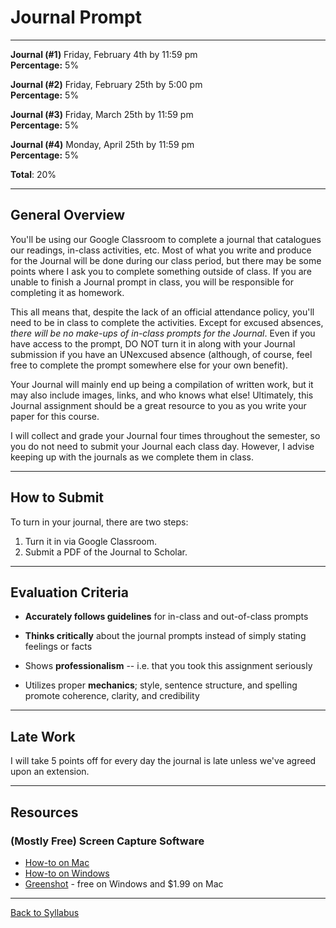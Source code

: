 # Journal Prompt

_____

**Journal (#1)** Friday, February 4th by 11:59 pm <br />
**Percentage:** 5%

**Journal (#2)** Friday, February 25th by 5:00 pm <br />
**Percentage:** 5%

**Journal (#3)** Friday, March 25th by 11:59 pm <br />
**Percentage:** 5%

**Journal (#4)** Monday, April 25th by 11:59 pm <br />
**Percentage:** 5%

**Total**: 20%

_____

## General Overview

You'll be using our Google Classroom to complete a journal that catalogues our readings, in-class activities, etc. Most of what you write and produce for the Journal will be done during our class period, but there may be some points where I ask you to complete something outside of class. If you are unable to finish a Journal prompt in class, you will be responsible for completing it as homework. 

This all means that, despite the lack of an official attendance policy, you'll need to be in class to complete the activities. Except for excused absences, *there will be no make-ups of in-class prompts for the Journal*. Even if you have access to the prompt, DO NOT turn it in along with your Journal submission if you have an UNexcused absence (although, of course, feel free to complete the prompt somewhere else for your own benefit).  

Your Journal will mainly end up being a compilation of written work, but it may also include images, links, and who knows what else! Ultimately, this Journal assignment should be a great resource to you as you write your paper for this course.

I will collect and grade your Journal four times throughout the semester, so you do not need to submit your Journal each class day. However, I advise keeping up with the journals as we complete them in class.

_____

## How to Submit

To turn in your journal, there are two steps:

1. Turn it in via Google Classroom.
2. Submit a PDF of the Journal to Scholar.

_____

## Evaluation Criteria

* **Accurately follows guidelines** for in-class and out-of-class prompts
  
* **Thinks critically** about the journal prompts instead of simply stating feelings or facts

* Shows **professionalism** -- i.e. that you took this assignment seriously
  
* Utilizes proper **mechanics**; style, sentence structure, and spelling promote coherence, clarity, and credibility 

_____

## Late Work

I will take 5 points off for every day the journal is late unless we've agreed upon an extension. 

_____

## Resources

### (Mostly Free) Screen Capture Software 

* [How-to on Mac](https://support.apple.com/en-us/HT201361)
* [How-to on Windows](https://www.businessinsider.com/how-to-screenshot-on-windows)
* [Greenshot](https://getgreenshot.org/downloads/) - free on Windows and $1.99 on Mac

_____

[Back to Syllabus](https://deanna-stover.github.io/coursesCNU/2022/engl223spring2022) 

